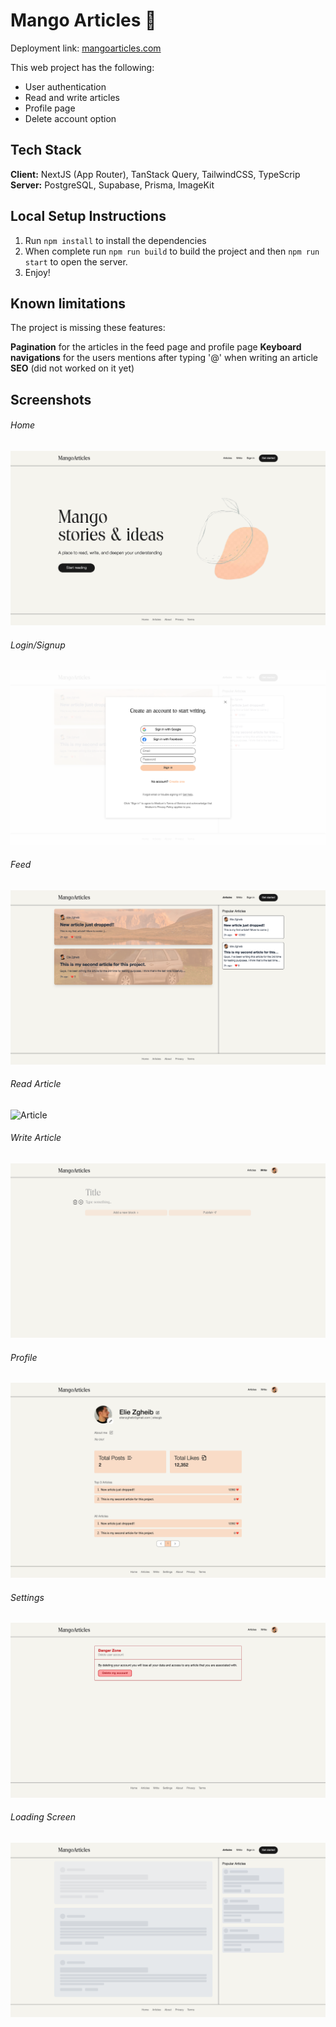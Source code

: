 # Mango Articles 🥭

Deployment link: [mangoarticles.com](https://mango-articles.vercel.app/)

This web project has the following:

-   User authentication
-   Read and write articles
-   Profile page
-   Delete account option

## Tech Stack

**Client:** NextJS (App Router), TanStack Query, TailwindCSS, TypeScrip
**Server:** PostgreSQL, Supabase, Prisma, ImageKit

## Local Setup Instructions

1. Run `npm install` to install the dependencies
2. When complete run `npm run build` to build the project and then `npm run start` to open the server.
3. Enjoy!

## Known limitations

The project is missing these features:

**Pagination** for the articles in the feed page and profile page
**Keyboard navigations** for the users mentions after typing '@' when writing an article
**SEO** (did not worked on it yet)

## Screenshots

###### Home

![Home](/public/assets/screenshots/home.png)

###### Login/Signup

![Login/Signup](/public/assets/screenshots/login-signup-modal.png)

###### Feed

![Feed](/public/assets/screenshots/articles-feed.png)

###### Read Article

![Article](/public/assets/screenshots/article.png)

###### Write Article

![Write Article](/public/assets/screenshots/write-article.png)

###### Profile

![Profile](/public/assets/screenshots/profile-page.png)

###### Settings

![Settings](/public/assets/screenshots/danger-zone.png)

###### Loading Screen

![Loading](/public/assets/screenshots/loading-articles.png)
